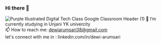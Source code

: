 ### Hi there 👋

<!--
**roannarum/roannarum** is a ✨ _special_ ✨ repository because its `README.md` (this file) appears on your GitHub profile.

Here are some ideas to get you started:

- 🔭 I’m currently working on ...
- 🌱 I’m currently learning ...
- 👯 I’m looking to collaborate on ...
- 🤔 I’m looking for help with ...
- 💬 Ask me about ...
- 📫 How to reach me: ...
- 😄 Pronouns: ...
- ⚡ Fun fact: ...
-->
![Purple Illustrated Digital Tech Class Google Classroom Header (1)](https://user-images.githubusercontent.com/80440600/152623375-9fa828d2-31d0-48f2-8782-6412d8f99ca7.png)
🔭 I’m currently studying in Unjani YK univercity<br>
📫 How to reach me: dewiarumsari38@gmail.com<br>
let's connect with me in : linkedin.com/in/dewi-arumsari
